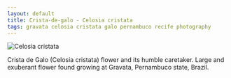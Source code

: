 ```yaml
---
layout: default
title: Crista-de-galo - Celosia cristata
tags: gravata celosia cristata galo pernambuco recife photography
---
```


![Celosia cristata](/assets/img/flower-celosia-cristata.jpg)

Crista de Galo (Celosia cristata) flower and its humble caretaker. Large and exuberant flower found growing at Gravata, Pernambuco state, Brazil.
